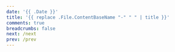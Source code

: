 ```yaml
---
date: '{{ .Date }}'
title: '{{ replace .File.ContentBaseName "-" " " | title }}'
comments: true
breadcrumbs: false
next: /next
prev: /prev
---
```

